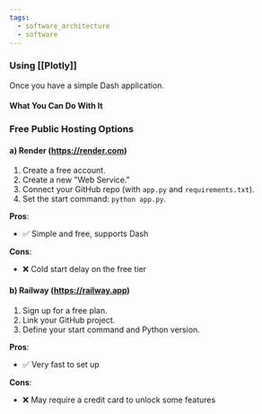 ```yaml
---
tags:
  - software_architecture
  - software
---
```


### Using [[Plotly]]

Once you have a simple Dash application.
#### What You Can Do With It

### Free Public Hosting Options

#### a) Render (https://render.com)
1. Create a free account.
2. Create a new "Web Service."
3. Connect your GitHub repo (with `app.py` and `requirements.txt`).
4. Set the start command: `python app.py`.

**Pros**: 
- ✅ Simple and free, supports Dash

**Cons**: 
- ❌ Cold start delay on the free tier

#### b) Railway (https://railway.app)
1. Sign up for a free plan.
2. Link your GitHub project.
3. Define your start command and Python version.

**Pros**: 
- ✅ Very fast to set up

**Cons**: 
- ❌ May require a credit card to unlock some features
